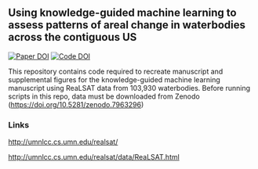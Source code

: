 ## Using knowledge-guided machine learning to assess patterns of areal change in waterbodies across the contiguous US

[![Paper DOI](https://img.shields.io/badge/Paper-10.1021/acs.est.3c05784-blue.svg)](https://doi.org/10.1021/acs.est.3c05784) [![Code DOI](https://img.shields.io/badge/Code-10.5281/zenodo.7986851-blue.svg)](https://doi.org/10.5281/zenodo.7986851)

This repository contains code required to recreate manuscript and supplemental figures for the knowledge-guided machine learning manuscript using ReaLSAT data from 103,930 waterbodies. Before running scripts in this repo, data must be downloaded from Zenodo (<https://doi.org/10.5281/zenodo.7963296>)

### Links

<http://umnlcc.cs.umn.edu/realsat/>

<http://umnlcc.cs.umn.edu/realsat/data/ReaLSAT.html>
